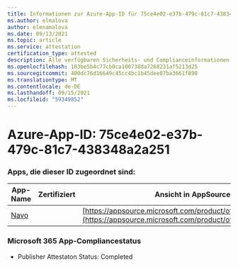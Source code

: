 ```yaml
---
title: Informationen zur Azure-App-ID für 75ce4e02-e37b-479c-81c7-438348a2a251
ms.author: elmalova
author: elenamalova
ms.date: 09/13/2021
ms.topic: article
ms.service: attestation
certification_type: attested
description: Alle verfügbaren Sicherheits- und Complianceinformationen für 75ce4e02-e37b-479c-81c7-438348a2a251.
ms.openlocfilehash: 103be5b4c77cb0ca100738da7268231af5213d25
ms.sourcegitcommit: 400dc76d16649c45cc4bc1b45dee07ba3661f890
ms.translationtype: MT
ms.contentlocale: de-DE
ms.lasthandoff: 09/15/2021
ms.locfileid: "59349852"
---
```

# <a name="azure-app-id-75ce4e02-e37b-479c-81c7-438348a2a251"></a>Azure-App-ID: 75ce4e02-e37b-479c-81c7-438348a2a251


### <a name="apps-associated-with-this-id"></a>Apps, die dieser ID zugeordnet sind:
| **App-Name** | **Zertifiziert** | **Ansicht in AppSource** |
|--------------|---------------|-----------------------|
| [Navo](https://docs.microsoft.com/microsoft-365-app-certification/forward/WA200001047) |  | [https://appsource.microsoft.com/product/office/WA200001047](https://appsource.microsoft.com/product/office/WA200001047) |

### <a name="microsoft-365-app-compliance-status"></a>Microsoft 365 App-Compliancestatus
- Publisher Attestaton Status: Completed
